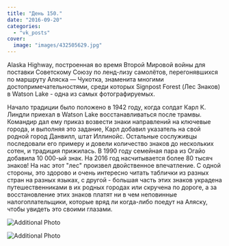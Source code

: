 ```yaml
---
title: "День 150."
date: "2016-09-20"
categories: 
  - "vk_posts"
cover:
  image: "images/432505629.jpg"
---
```


Alaska Highway, построенная во время Второй Мировой войны для поставки Советскому Союзу по ленд-лизу самолётов, перегонявшихся по маршруту Аляска — Чукотка, знаменита многими достопримечательностями, среди которых Signpost Forest (Лес Знаков) в Watson Lake - одна из самых фотографируемых.

<!--more-->

Начало традиции было положено в 1942 году, когда солдат Карл К. Линдли приехал в Watson Lake восстанавливаться после трамвы. Командир дал ему приказ возвести знаки направлений на ключевые города, и выполняя это задание, Карл добавил указатель на свой родной город Данвилл, штат Иллинойс. Остальные сослуживцы последовали его примеру и довели количество знаков до нескольких сотен, и традиция прижилась. В 1990 году семейная пара из Огайо добавила 10 000-ый знак. На 2016 год насчитывается более 80 тысяч знаков! На нас этот "лес" произвел двойственное впечатление. С одной стороны, это здорово и очень интересно читать таблички из разных стран на разных языках, с другой - большая часть этих знаков украдена путешественниками в их родных городах или скручена по дороге, а за восстановление этих знаков платят ни в чем неповинные налогоплательщики, которые вряд ли когда-либо поедут на Аляску, чтобы увидеть это своими глазами.

![Additional Photo](https://vodpop.ru/wp-content/uploads/2023/07/432505630.jpg)

![Additional Photo](https://vodpop.ru/wp-content/uploads/2023/07/432505631.jpg)
